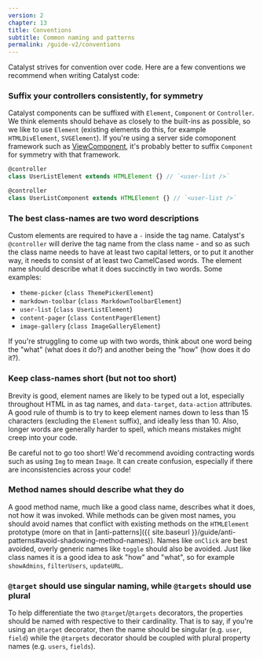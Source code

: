 ```yaml
---
version: 2
chapter: 13
title: Conventions
subtitle: Common naming and patterns
permalink: /guide-v2/conventions
---
```


Catalyst strives for convention over code. Here are a few conventions we recommend when writing Catalyst code:

### Suffix your controllers consistently, for symmetry

Catalyst components can be suffixed with `Element`, `Component` or `Controller`. We think elements should behave as closely to the built-ins as possible, so we like to use `Element` (existing elements do this, for example `HTMLDivElement`, `SVGElement`). If you're using a server side comoponent framework such as [ViewComponent](https://viewcomponent.org/), it's probably better to suffix `Component` for symmetry with that framework.

```typescript
@controller
class UserListElement extends HTMLElement {} // `<user-list />`
```

```typescript
@controller
class UserListComponent extends HTMLElement {} // `<user-list />`
```

### The best class-names are two word descriptions

Custom elements are required to have a `-` inside the tag name. Catalyst's `@controller` will derive the tag name from the class name - and so as such the class name needs to have at least two capital letters, or to put it another way, it needs to consist of at least two CamelCased words. The element name should describe what it does succinctly in two words. Some examples:

 - `theme-picker` (`class ThemePickerElement`)
 - `markdown-toolbar` (`class MarkdownToolbarElement`)
 - `user-list` (`class UserListElement`)
 - `content-pager` (`class ContentPagerElement`)
 - `image-gallery` (`class ImageGalleryElement`)

If you're struggling to come up with two words, think about one word being the "what" (what does it do?) and another being the "how" (how does it do it?).

### Keep class-names short (but not too short)

Brevity is good, element names are likely to be typed out a lot, especially throughout HTML in as tag names, and `data-target`, `data-action` attributes. A good rule of thumb is to try to keep element names down to less than 15 characters (excluding the `Element` suffix), and ideally less than 10. Also, longer words are generally harder to spell, which means mistakes might creep into your code.

Be careful not to go too short! We'd recommend avoiding contracting words such as using `Img` to mean `Image`. It can create confusion, especially if there are inconsistencies across your code!

### Method names should describe what they do

A good method name, much like a good class name, describes what it does, not how it was invoked. While methods can be given most names, you should avoid names that conflict with existing methods on the `HTMLElement` prototype (more on that in [anti-patterns]({{ site.baseurl }}/guide/anti-patterns#avoid-shadowing-method-names)). Names like `onClick` are best avoided, overly generic names like `toggle` should also be avoided. Just like class names it is a good idea to ask "how" and "what", so for example `showAdmins`, `filterUsers`, `updateURL`.

### `@target` should use singular naming, while `@targets` should use plural

To help differentiate the two `@target`/`@targets` decorators, the properties should be named with respective to their cardinality. That is to say, if you're using an `@target` decorator, then the name should be singular (e.g. `user`, `field`) while the `@targets` decorator should be coupled with plural property names (e.g. `users`, `fields`).

